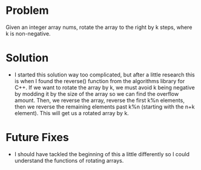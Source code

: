 # Problem
Given an integer array nums, rotate the array to the right by k steps, where k is non-negative.

# Solution
- I started this solution way too complicated, but after a little research this is when I found the reverse() function from the algorithms library for C++. If we want to rotate the array by k, we must avoid k being negative by modding it by the size of the array so we can find the overflow amount. Then, we reverse the array, reverse the first k%n elements, then we reverse the remaining elements past k%n (starting with the n+k element). This will get us a rotated array by k.

# Future Fixes
- I should have tackled the beginning of this a little differently so I could understand the functions of rotating arrays. 